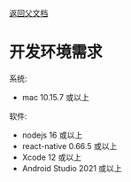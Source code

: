 [返回父文档](./index.md)

# 开发环境需求

系统:

- mac 10.15.7 或以上

软件:

- nodejs 16 或以上
- react-native 0.66.5 或以上
- Xcode 12 或以上
- Android Studio 2021 或以上
